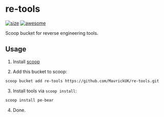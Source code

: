 # re-tools

[![size](https://img.shields.io/github/repo-size/thecjw/scoop-retools.svg?style=flat-square)](https://github.com/TheCjw/scoop-retools) [![awesome](https://awesome.re/badge-flat.svg)](https://github.com/scoopinstaller/awesome-scoop)

Scoop bucket for reverse engineering tools.

## Usage

1. Install [scoop](https://scoop.sh/)

2. Add this bucket to scoop:
```bash
scoop bucket add re-tools https://github.com/MavrickUK/re-tools.git
```
3. Install tools via `scoop install`:
```bash
scoop install pe-bear
```
4. Done.